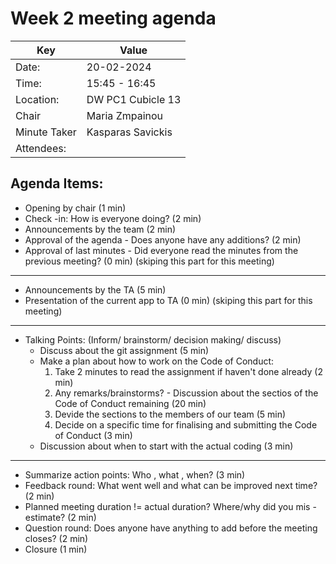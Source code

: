 # Week 2 meeting agenda
| Key | Value |
| --- | --- |
| Date: | 20-02-2024 |
| Time: | 15:45 - 16:45 |
| Location: | DW PC1 Cubicle 13 |
| Chair | Maria Zmpainou |
| Minute Taker | Kasparas Savickis |
| Attendees: |  |

## Agenda Items:
- Opening by chair (1 min)
- Check -in: How is everyone doing? (2 min)
- Announcements by the team (2 min)
- Approval of the agenda - Does anyone have any additions? (2 min)
- Approval of last minutes - Did everyone read the minutes from the previous meeting? (0 min) (skiping this part for this meeting)
-----
- Announcements by the TA (5 min)
- Presentation of the current app to TA (0 min) (skiping this part for this meeting)
----
- Talking Points: (Inform/ brainstorm/ decision making/ discuss)
  - Discuss about the git assignment (5 min)
  - Make a plan about how to work on the Code of Conduct: 
     1. Take 2 minutes to read the assignment if haven't done already (2 min)
     2. Any remarks/brainstorms? - Discussion about the sectios of the Code of Conduct remaining (20 min)
     3. Devide the sections to the members of our team (5 min)
     5. Decide on a specific time for finalising and submitting the Code of Conduct (3 min) 
  - Discussion about when to start with the actual coding (3 min)
------

- Summarize action points: Who , what , when? (3 min)
- Feedback round: What went well and what can be improved next time? (2 min)
- Planned meeting duration != actual duration? Where/why did you mis -estimate? (2 min)
- Question round: Does anyone have anything to add before the meeting closes? (2 min)
- Closure (1 min)